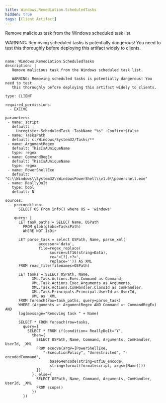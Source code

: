```yaml
---
title: Windows.Remediation.ScheduledTasks
hidden: true
tags: [Client Artifact]
---
```


Remove malicious task from the Windows scheduled task list.

WARNING: Removing scheduled tasks is potentially dangerous! You need to test
this thoroughly before deploying this artifact widely to clients.


<pre><code class="language-yaml">
name: Windows.Remediation.ScheduledTasks
description: |
   Remove malicious task from the Windows scheduled task list.

   WARNING: Removing scheduled tasks is potentially dangerous! You need to test
   this thoroughly before deploying this artifact widely to clients.

type: CLIENT

required_permissions:
  - EXECVE

parameters:
 - name: script
   default: |
     Unregister-ScheduledTask -TaskName "%s" -Confirm:$false
 - name: TasksPath
   default: c:/Windows/System32/Tasks/**
 - name: ArgumentRegex
   default: ThisIsAUniqueName
   type: regex
 - name: CommandRegEx
   default: ThisIsAUniqueName
   type: regex
 - name: PowerShellExe
   default: "C:\\Windows\\System32\\WindowsPowerShell\\v1.0\\powershell.exe"
 - name: ReallyDoIt
   type: bool
   default: N

sources:
  - precondition:
      SELECT OS From info() where OS = 'windows'

    query: |
      LET task_paths = SELECT Name, OSPath
        FROM glob(globs=TasksPath)
        WHERE NOT IsDir

      LET parse_task = select OSPath, Name, parse_xml(
               accessor='data',
               file=regex_replace(
                    source=utf16(string=Data),
                    re='&lt;[?].+?&gt;',
                    replace='')) AS XML
      FROM read_file(filenames=OSPath)

      LET tasks = SELECT OSPath, Name,
            XML.Task.Actions.Exec.Command as Command,
            XML.Task.Actions.Exec.Arguments as Arguments,
            XML.Task.Actions.ComHandler.ClassId as ComHandler,
            XML.Task.Principals.Principal.UserId as UserId,
            XML as _XML
      FROM foreach(row=task_paths, query=parse_task)
      WHERE (Arguments =~ ArgumentRegex AND Command =~ CommandRegEx)  AND
      log(message="Removing task " + Name)

      SELECT * FROM foreach(row=tasks,
        query={
          SELECT * FROM if(condition= ReallyDoIt='Y',
            then={
              SELECT OSPath, Name, Command, Arguments, ComHandler, UserId, _XML
              FROM execve(argv=[PowerShellExe,
                 "-ExecutionPolicy", "Unrestricted", "-encodedCommand",
                    base64encode(string=utf16_encode(
                    string=format(format=script, args=[Name])))
              ])
            }, else={
              SELECT OSPath, Name, Command, Arguments, ComHandler, UserId, _XML
              FROM scope()
            })
        })

</code></pre>

